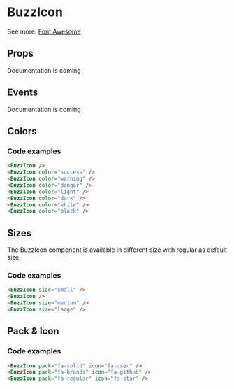 <script setup>
import BuzzIcon from '../../src/components/BuzzIcon.vue';
</script>

# BuzzIcon
See more: [Font Awesome](https://fontawesome.com/)

## Props
Documentation is coming

## Events
Documentation is coming

## Colors
<p><BuzzIcon /></p>
<p><BuzzIcon color="success" /></p>
<p><BuzzIcon color="warning" /></p>
<p><BuzzIcon color="danger" /></p>
<p><BuzzIcon color="light" /></p>
<p><BuzzIcon color="dark" /></p>
<p><BuzzIcon color="white" /></p>
<p><BuzzIcon color="black" /></p>

### Code examples
```html
<BuzzIcon />
<BuzzIcon color="success" />
<BuzzIcon color="warning" />
<BuzzIcon color="danger" />
<BuzzIcon color="light" />
<BuzzIcon color="dark" />
<BuzzIcon color="white" />
<BuzzIcon color="black" />
```

## Sizes
<p>The BuzzIcon component is available in different size with regular as default size.</p>

<p><BuzzIcon size="small" /></p>
<p><BuzzIcon /></p>
<p><BuzzIcon size="medium" /></p>
<p><BuzzIcon size="large" /></p>

### Code examples
```html
<BuzzIcon size="small" />
<BuzzIcon />
<BuzzIcon size="medium" />
<BuzzIcon size="large" />
```

## Pack & Icon

<p><BuzzIcon pack="fa-solid" icon="fa-user" /></p>
<p><BuzzIcon pack="fa-brands" icon="fa-github" /></p>
<p><BuzzIcon pack="fa-regular" icon="fa-star" /></p>

### Code examples
```html
<BuzzIcon pack="fa-solid" icon="fa-user" />
<BuzzIcon pack="fa-brands" icon="fa-github" />
<BuzzIcon pack="fa-regular" icon="fa-star" />
```
